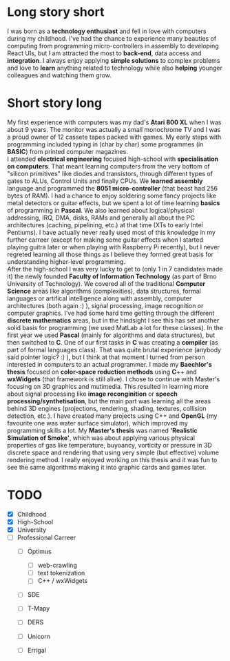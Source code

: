 # Long story short
I was born as a **technology enthusiast** and fell in love with computers during my childhood.
I've had the chance to experience many beauties of computing from programming micro-controllers in assembly to developing React UIs, but I am attracted the most to **back-end**, data access and **integration**.
I always enjoy applying **simple solutions** to complex problems and love to **learn** anything related to technology while also **helping** younger colleagues and watching them grow.

# Short story long
My first experience with computers was my dad's **Atari 800 XL** when I was about 9 years.
The monitor was actually a small monochrome TV and I was a proud owner of 12 cassete tapes packed with games. 
My early steps with programming included typing in (char by char) some programmes (in **BASIC**) from printed computer magazines.  
I attended **electrical engineering** focused high-school with **specialisation on computers**.
That meant learning computers from the very bottom of "silicon primitives" like diodes and transistors, through different types of gates to ALUs, Control Units and finally CPUs.
We **learned assembly** language and programmed the **8051 micro-controller** (that beast had 256 bytes of RAM).
I had a chance to enjoy soldering some fancy projects like metal detectors or guitar effects, but we spent a lot of time learning **basics** of programming in **Pascal**.
We also learned about logical/physical addressing, IRQ, DMA, disks, RAMs and generally all about the PC architectures (caching, pipelining, etc.) at that time (XTs to early Intel Pentiums).
I have actually never really used most of this knowledge in my further carreer (except for making some guitar effects when I started playing guitra later or when playing with Raspberry Pi recently), but I never regreted learning all those things as I believe they formed great basis for understanding higher-level programming.  
After the high-school I was very lucky to get to (only 1 in 7 candidates made it) the newly founded **Faculty of Information Technology** (as part of Brno University of Technology).
We covered all of the traditional **Computer Science** areas like algorithms (complexities), data structures, formal languages or artifical intelligence along with assembly, computer architectures (both again :) ), signal processing, image recognition or computer graphics.
I've had some hard time getting through the different **discrete mathematics** areas, but in the hindsight I see this has set another solid basis for programming (we used MatLab a lot for these classes).
In the first year we used **Pascal** (mainly for algorithms and data structures), but then switched to **C**.
One of our first tasks in **C** was creating a **compiler** (as part of formal languages class).
That was quite brutal experience (anybody said pointer logic? :) ), but I think at that moment I turned from person interested in computers to an actual programmer.
I made my **Baechlor's thesis** focused on **color-space reduction methods** using **C**++ and **wxWidgets** (that framework is still alive).
I chose to continue with Master's focusing on 3D graphics and mutimedia.
This resulted in learning more about signal processing like **image reconginition** or **speech processing/synthetisation**, but the main part was learning all the areas behind 3D engines (projections, rendering, shading, textures, collision detection, etc.).
I have created many projects using C++ and **OpenGL** (my favourite one was water surface simulator), which improved my programming skills a lot.
My **Master's thesis** was named **'Realistic Simulation of Smoke'**, which was about applying various physical properties of gas like temperature, buyoancy, vorticity or pressure in 3D discrete space and rendering that using very simple (but effective) volume rendering method. I really enjoyed working on this thesis and it was fun to see the same algorithms making it into graphic cards and games later.  

# TODO
* [x] Childhood
* [x] High-School
* [x] University
* [ ] Professional Carreer
    * [ ] Optimus
        * [ ] web-crawling
        * [ ] text tokenization
        * [ ] C++ / wxWidgets
    * [ ] SDE
    * [ ] T-Mapy
    * [ ] DERS
    * [ ] Unicorn
    * [ ] Errigal


